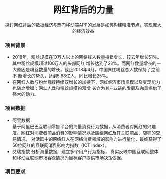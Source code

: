 
<h1 align="center">网红背后的力量</h1>

<div align="center">

探讨网红背后的数据经济与热门移动端APP的发展是如何构建精准节点，实现庞大的经济效益

</div>

### 项目背景

- 2018年，粉丝规模在10万人以上的网络红人数量持续增长，较去年增长51%。其中粉丝规模超过100万人的头部网红
增长达到了23%。而网红数量增长的一大原因是粉丝数量的增长，截止2018年4月，中国网红粉丝总人数保持了之前不
断增长的势头，达到5.88亿人，同比增长25%。  
- 在网红人数与粉丝规模持续双增长的加持下，网红经济市场规模以及变现能力也随之增强；网红人数和粉丝规模的双增
长亦为其产业链的发展及完善提供了强大的动力。  

### 项目数据
- 阿里数据  
基于阿里巴巴互联网零售平台的海量消费行为数据，从消费者对网红的兴趣度、网红对消费者商品消费的影响情况以及围绕网红及其关联商品、店铺的交易情况，
对活跃中的网络红人在网络消费领域的影响力进行量化，最终获得了50位网红的互联网消费影响力指数（ICT Index）。  
- 艾瑞指数
分析海量数据，建立多个用户行为指标，
真实反映中国互联网整体和移动互联网市场客观情况为目标客户提供市场决策依据。

### 项目要求
